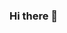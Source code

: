 ### Hi there 👋

<!--
**zshashz/zshashz** is a ✨ _special_ ✨ repository because its `README.md` (this file) appears on your GitHub profile.

Here are some ideas to get you started:

- 🔭 I’m currently a first year CSE student
- 🌱 I’m currently learning C++ 
- 👯 I’m looking to collaborate on ...
- 🤔 I’m looking for help with ...
- 💬 Ask me about ...
- 📫 How to reach me: @zshashz on twitter
- 😄 Pronouns: He/They
- ⚡ Fun fact: idk
-->
